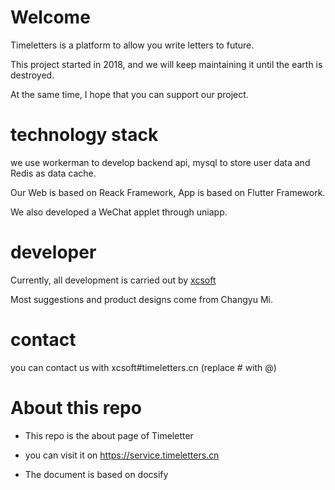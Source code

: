 # Welcome

Timeletters is a platform to allow you write letters to future. 

This project started in 2018, and we will keep maintaining it until the earth is destroyed.

At the same time, I hope that you can support our project.

# technology stack

we use workerman to develop backend api, mysql to store user data and Redis as data cache.

Our Web is based on Reack Framework, App is based on Flutter Framework.

We also developed a WeChat applet through uniapp.

# developer

Currently, all development is carried out by [xcsoft](https://github.com/soxft)

Most suggestions and product designs come from Changyu Mi.

# contact 

you can contact us with xcsoft#timeletters.cn (replace # with @)

# About this repo

 - This repo is the about page of Timeletter

 - you can visit it on https://service.timeletters.cn

 - The document is based on docsify

